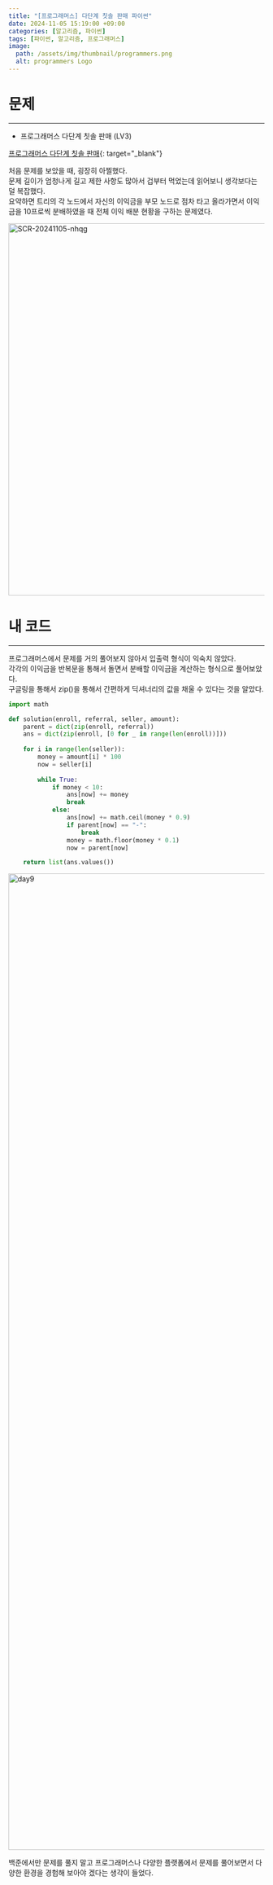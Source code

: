 ```yaml
---
title: "[프로그래머스] 다단계 칫솔 판매 파이썬"
date: 2024-11-05 15:19:00 +09:00
categories: [알고리즘, 파이썬]
tags: [파이썬, 알고리즘, 프로그래머스]
image:
  path: /assets/img/thumbnail/programmers.png
  alt: programmers Logo
---
```

# 문제
---
- 프로그래머스 다단계 칫솔 판매 (LV3)

[프로그래머스 다단계 칫솔 판매](https://school.programmers.co.kr/learn/courses/30/lessons/77486){: target="_blank"}

처음 문제를 보았을 때, 굉장히 아찔했다.   
문제 길이가 엄청나게 길고 제한 사항도 많아서 겁부터 먹었는데 읽어보니 생각보다는 덜 복잡했다.   
요약하면 트리의 각 노드에서 자신의 이익금을 부모 노드로 점차 타고 올라가면서 이익금을 10프로씩 분배하였을 때 전체 이익 배분 현황을 구하는 문제였다.     

<img width="731" alt="SCR-20241105-nhqg" src="https://github.com/user-attachments/assets/7edac90a-d674-4aba-9926-5ecf7a43da4d">

# 내 코드
---
프로그래머스에서 문제를 거의 풀어보지 않아서 입출력 형식이 익숙치 않았다.   
각각의 이익금을 반복문을 통해서 돌면서 분배할 이익금을 계산하는 형식으로 풀어보았다.   
구글링을 통해서 zip()을 통해서 간편하게 딕셔너리의 값을 채울 수 있다는 것을 알았다. 

```python
import math

def solution(enroll, referral, seller, amount):
    parent = dict(zip(enroll, referral))
    ans = dict(zip(enroll, [0 for _ in range(len(enroll))]))
    
    for i in range(len(seller)):
        money = amount[i] * 100
        now = seller[i]
    
        while True:
            if money < 10:
                ans[now] += money
                break
            else:
                ans[now] += math.ceil(money * 0.9)
                if parent[now] == "-":
                    break
                money = math.floor(money * 0.1)
                now = parent[now]

    return list(ans.values())
```

<img width="1918" alt="day9" src="https://github.com/user-attachments/assets/1a1d530c-ca1f-40dc-ac1f-4b4561792df1">

백준에서만 문제를 풀지 말고 프로그래머스나 다양한 플랫폼에서 문제를 풀어보면서 다양한 환경을 경험해 보아야 겠다는 생각이 들었다.   
